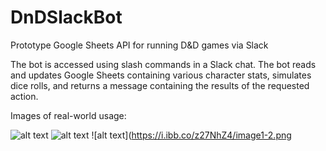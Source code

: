# DnDSlackBot
Prototype Google Sheets API for running D&amp;D games via Slack

The bot is accessed using slash commands in a Slack chat. The bot reads and updates Google Sheets containing various character stats, simulates dice rolls, and returns a message containing the results of the requested action.

Images of real-world usage:

![alt text](https://i.ibb.co/2NNLV8W/image0-2.png)
![alt text](https://i.ibb.co/9G8rz40/image0-3.png)
![alt text](https://i.ibb.co/z27NhZ4/image1-2.png

